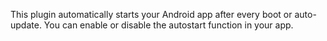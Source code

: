 This plugin automatically starts your Android app after every boot or auto-update.
You can enable or disable the autostart function in your app.
